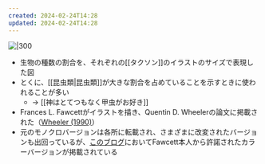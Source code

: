 ```yaml
---
created: 2024-02-24T14:28
updated: 2024-02-24T14:28
---
```


![|300](http://3.bp.blogspot.com/-kIbvE38jjQ4/Vp30TgKU-VI/AAAAAAAAP-4/fTA0tamnsFQ/s1600/Species%2Bscape%2Boriginal.png)

- 生物の種数の割合を、それぞれの[[タクソン]]のイラストのサイズで表現した図
- とくに、[[昆虫類|昆虫類]]が大きな割合を占めていることを示すときに使われることが多い
    - → [[神はとてつもなく甲虫がお好き]]
- Frances L. Fawcettがイラストを描き、Quentin D. Wheelerの論文に掲載された（[Wheeler (1990)](https://doi.org/10.1093/aesa/83.6.1031])）
- 元のモノクロバージョンは各所に転載され、さまざまに改変されたバージョンも出回っているが、[このブログ](http://coo.fieldofscience.com/2008/07/species-scape-picture.html)においてFawcett本人から許諾されたカラーバージョンが掲載されている

